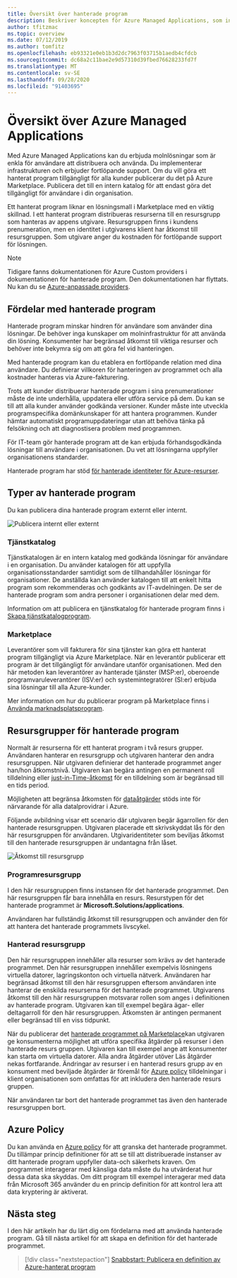```yaml
---
title: Översikt över hanterade program
description: Beskriver koncepten för Azure Managed Applications, som innehåller moln lösningar som är lätta för konsumenter att distribuera och använda.
author: tfitzmac
ms.topic: overview
ms.date: 07/12/2019
ms.author: tomfitz
ms.openlocfilehash: eb93321e0eb1b3d2dc7963f03715b1aedb4cfdcb
ms.sourcegitcommit: dc68a2c11bae2e9d57310d39fbed76628233fd7f
ms.translationtype: MT
ms.contentlocale: sv-SE
ms.lasthandoff: 09/28/2020
ms.locfileid: "91403695"
---
```

# <a name="azure-managed-applications-overview"></a>Översikt över Azure Managed Applications

Med Azure Managed Applications kan du erbjuda molnlösningar som är enkla för användare att distribuera och använda. Du implementerar infrastrukturen och erbjuder fortlöpande support. Om du vill göra ett hanterat program tillgängligt för alla kunder publicerar du det på Azure Marketplace. Publicera det till en intern katalog för att endast göra det tillgängligt för användare i din organisation. 

Ett hanterat program liknar en lösningsmall i Marketplace med en viktig skillnad. I ett hanterat program distribueras resurserna till en resursgrupp som hanteras av appens utgivare. Resursgruppen finns i kundens prenumeration, men en identitet i utgivarens klient har åtkomst till resursgruppen. Som utgivare anger du kostnaden för fortlöpande support för lösningen.

> [!NOTE]
> Tidigare fanns dokumentationen för Azure Custom providers i dokumentationen för hanterade program. Den dokumentationen har flyttats. Nu kan du se [Azure-anpassade providers](../custom-providers/overview.md).

## <a name="advantages-of-managed-applications"></a>Fördelar med hanterade program

Hanterade program minskar hindren för användare som använder dina lösningar. De behöver inga kunskaper om molninfrastruktur för att använda din lösning. Konsumenter har begränsad åtkomst till viktiga resurser och behöver inte bekymra sig om att göra fel vid hanteringen. 

Med hanterade program kan du etablera en fortlöpande relation med dina användare. Du definierar villkoren för hanteringen av programmet och alla kostnader hanteras via Azure-fakturering.

Trots att kunder distribuerar hanterade program i sina prenumerationer måste de inte underhålla, uppdatera eller utföra service på dem. Du kan se till att alla kunder använder godkända versioner. Kunder måste inte utveckla programspecifika domänkunskaper för att hantera programmen. Kunder hämtar automatiskt programuppdateringar utan att behöva tänka på felsökning och att diagnostisera problem med programmen. 

För IT-team gör hanterade program att de kan erbjuda förhandsgodkända lösningar till användare i organisationen. Du vet att lösningarna uppfyller organisationens standarder.

Hanterade program har stöd [för hanterade identiteter för Azure-resurser](./publish-managed-identity.md).

## <a name="types-of-managed-applications"></a>Typer av hanterade program

Du kan publicera dina hanterade program externt eller internt.

![Publicera internt eller externt](./media/overview/manage_app_options.png)

### <a name="service-catalog"></a>Tjänstkatalog

Tjänstkatalogen är en intern katalog med godkända lösningar för användare i en organisation. Du använder katalogen för att uppfylla organisationsstandarder samtidigt som de tillhandahåller lösningar för organisationer. De anställda kan använder katalogen till att enkelt hitta program som rekommenderas och godkänts av IT-avdelningen. De ser de hanterade program som andra personer i organisationen delar med dem.

Information om att publicera en tjänstkatalog för hanterade program finns i [Skapa tjänstkatalogprogram](publish-service-catalog-app.md).

### <a name="marketplace"></a>Marketplace

Leverantörer som vill fakturera för sina tjänster kan göra ett hanterat program tillgängligt via Azure Marketplace. När en leverantör publicerar ett program är det tillgängligt för användare utanför organisationen. Med den här metoden kan leverantörer av hanterade tjänster (MSP:er), oberoende programvaruleverantörer (ISV:er) och systemintegratörer (SI:er) erbjuda sina lösningar till alla Azure-kunder.

Mer information om hur du publicerar program på Marketplace finns i [Använda marknadsplatsprogram](publish-marketplace-app.md).

## <a name="resource-groups-for-managed-applications"></a>Resursgrupper för hanterade program

Normalt är resurserna för ett hanterat program i två resurs grupper. Användaren hanterar en resursgrupp och utgivaren hanterar den andra resursgruppen. När utgivaren definierar det hanterade programmet anger han/hon åtkomstnivå. Utgivaren kan begära antingen en permanent roll tilldelning eller [just-in-Time-åtkomst](request-just-in-time-access.md) för en tilldelning som är begränsad till en tids period.

Möjligheten att begränsa åtkomsten för [dataåtgärder](../../role-based-access-control/role-definitions.md) stöds inte för närvarande för alla datalprovidrar i Azure.

Följande avbildning visar ett scenario där utgivaren begär ägarrollen för den hanterade resursgruppen. Utgivaren placerade ett skrivskyddat lås för den här resursgruppen för användaren. Utgivaridentiteter som beviljas åtkomst till den hanterade resursgruppen är undantagna från låset.

![Åtkomst till resursgrupp](./media/overview/access.png)

### <a name="application-resource-group"></a>Programresursgrupp

I den här resursgruppen finns instansen för det hanterade programmet. Den här resursgruppen får bara innehålla en resurs. Resurstypen för det hanterade programmet är **Microsoft.Solutions/applications**.

Användaren har fullständig åtkomst till resursgruppen och använder den för att hantera det hanterade programmets livscykel.

### <a name="managed-resource-group"></a>Hanterad resursgrupp

Den här resursgruppen innehåller alla resurser som krävs av det hanterade programmet. Den här resursgruppen innehåller exempelvis lösningens virtuella datorer, lagringskonton och virtuella nätverk. Användaren har begränsad åtkomst till den här resursgruppen eftersom användaren inte hanterar de enskilda resurserna för det hanterade programmet. Utgivarens åtkomst till den här resursgruppen motsvarar rollen som anges i definitionen av hanterade program. Utgivaren kan till exempel begära ägar- eller deltagarroll för den här resursgruppen. Åtkomsten är antingen permanent eller begränsad till en viss tidpunkt.

När du publicerar det [hanterade programmet på Marketplace](publish-marketplace-app.md)kan utgivaren ge konsumenterna möjlighet att utföra specifika åtgärder på resurser i den hanterade resurs gruppen. Utgivaren kan till exempel ange att konsumenter kan starta om virtuella datorer. Alla andra åtgärder utöver Läs åtgärder nekas fortfarande. Ändringar av resurser i en hanterad resurs grupp av en konsument med beviljade åtgärder är föremål för [Azure policy](../../governance/policy/overview.md) tilldelningar i klient organisationen som omfattas för att inkludera den hanterade resurs gruppen.

När användaren tar bort det hanterade programmet tas även den hanterade resursgruppen bort.

## <a name="azure-policy"></a>Azure Policy

Du kan använda en [Azure policy](../../governance/policy/overview.md) för att granska det hanterade programmet. Du tillämpar princip definitioner för att se till att distribuerade instanser av ditt hanterade program uppfyller data-och säkerhets kraven. Om programmet interagerar med känsliga data måste du ha utvärderat hur dessa data ska skyddas. Om ditt program till exempel interagerar med data från Microsoft 365 använder du en princip definition för att kontrol lera att data kryptering är aktiverat.

## <a name="next-steps"></a>Nästa steg

I den här artikeln har du lärt dig om fördelarna med att använda hanterade program. Gå till nästa artikel för att skapa en definition för det hanterade programmet.

> [!div class="nextstepaction"]
> [Snabbstart: Publicera en definition av Azure-hanterat program](publish-service-catalog-app.md)
